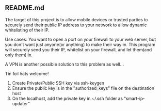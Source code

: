 ## README.md

The target of this project is to allow mobile devices or trusted parties to securely send their public IP address to your network to allow dynamic whitelisting of their IP. 

Use cases: You want to open a port on your firewall to your web server, but you don't want just anyone(or anything) to make their way in. This program will securely send you their IP, whitelist on your firewall, and let them(and only them) in.

A VPN is another possible solution to this problem as well...

Tin foil hats welcome!


1. Create Private/Public SSH key via ssh-keygen
2. Ensure the public key is in the "authorized_keys" file on the destination host
3. On the localhost, add the private key in ~/.ssh folder as
"smart-ip-updater"
